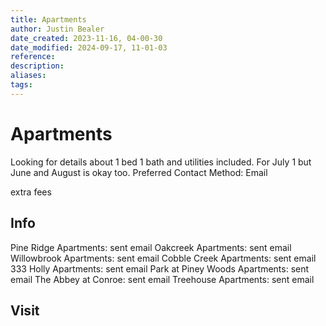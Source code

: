 ```yaml
---
title: Apartments
author: Justin Bealer
date_created: 2023-11-16, 04-00-30
date_modified: 2024-09-17, 11-01-03
reference: 
description: 
aliases: 
tags: 
---
```

# Apartments

Looking for details about 1 bed 1 bath and utilities included.
For July 1 but June and August is okay too.
Preferred Contact Method: Email

extra fees

## Info

Pine Ridge Apartments: sent email
Oakcreek Apartments: sent email
Willowbrook Apartments: sent email
Cobble Creek Apartments: sent email
333 Holly Apartments: sent email
Park at Piney Woods Apartments: sent email
The Abbey at Conroe: sent email
Treehouse Apartments: sent email

## Visit
